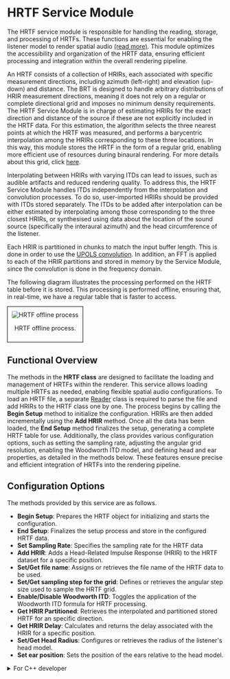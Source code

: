 # HRTF Service Module

The HRTF service module is responsible for handling the reading, storage, and processing of HRTFs. These functions are essential for enabling the listener model to render spatial audio [(read more)](../listener-models/hrtf-models/listener-acoustic-model-hrtf.md). This module optimizes the accessibility and organization of the HRTF data, ensuring efficient processing and integration within the overall rendering pipeline.

An HRTF consists of a collection of HRIRs, each associated with specific measurement directions, including azimuth (left-right) and elevation (up-down) and distance. The BRT is designed to handle arbitrary distributions of HRIR measurement directions, meaning it does not rely on a regular or complete directional grid and imposes no minimum density requirements. The HRTF Service Module is in charge of estimating HRIRs for the exact direction and distance of the source if these are not explicitly included in the HRTF data. For this estimation, the algorithm selects the three nearest points at which the HRTF was measured, and performs a barycentric interpolation among the HRIRs corresponding to these three locations. In this way, this module stores the HRTF in the form of a regular grid, enabling more efficient use of resources during binaural rendering. For more details about this grid, click [here](../../assets/technical-report/SONICOM_TR3.1_BRT%20REGULAR%20GRID%20DISTRIBUTION%20OF%20POINTS%20IN%20THE%20SPHERE%20USED%20BY%20THE%20BRT.pdf). 


Interpolating between HRIRs with varying ITDs can lead to issues, such as audible artifacts and reduced rendering quality. To address this, the HRTF Service Module handles ITDs independently from the interpolation and convolution processes. To do so, user-imported HRIRs should be provided with ITDs stored separately. The ITDs to be added after interpolation can be either estimated by interpolating among those corresponding to the three closest HRIRs, or synthesised using data about the location of the sound source (specifically the interaural azimuth) and the head circumference of the listener.

Each HRIR is partitioned in chunks to match the input buffer length. This is done in order to use the  [UPOLS convolution](../common/uniform-partitioned-convolution.md). In addition, an FFT is applied to each of the HRIR partitions and stored in memory by the Service Module, since the convolution is done in the frequency domain.

The following diagram illustrates the processing performed on the HRTF table before it is stored. This processing is performed offline, ensuring that, in real-time, we have a regular table that is faster to access.

<div style="border: 1px solid #000; padding: 10px; display: inline-block;">
    <img src="/BRT-Documentation/assets/HRTF_offlineProcess.png" alt="HRTF offline process" style="display: block; margin: 0 auto;">
    <p style="text-align: center;">HRTF offline process.</p>
</div>

<!--
## Architecture

<div style="border: 1px solid #000; padding: 10px; display: inline-block;">
    <img src="/BRT-Documentation/assets/sysmldiagrams/none.png" alt="HRTF offline process" style="display: block; margin: 0 auto;">
    <p style="text-align: center;">HRTF class diagram.</p>
</div>
-->

## Functional Overview

The methods in the **HRTF class** are designed to facilitate the loading and management of HRTFs within the renderer. This service allows loading multiple HRTFs as needed, enabling flexible spatial audio configurations. To load an HRTF file, a separate [Reader](../readers/index.md) class is required to parse the file and add HRIRs to the HRTF class one by one. The process begins by calling the **Begin Setup** method to initialize the configuration. HRIRs are then added incrementally using the **Add HRIR** method. Once all the data has been loaded, the **End Setup** method finalizes the setup, generating a complete HRTF table for use. Additionally, the class provides various configuration options, such as setting the sampling rate, adjusting the angular grid resolution, enabling the Woodworth ITD model, and defining head and ear properties, as detailed in the methods below. These features ensure precise and efficient integration of HRTFs into the rendering pipeline.


## Configuration Options

The methods provided by this service are as follows.

- **Begin Setup**: Prepares the HRTF object for initializing and starts the configuration.
- **End Setup**: Finalizes the setup process and store in the configured HRTF data.
- **Set Sampling Rate**:  Specifies the sampling rate for the HRTF data
- **Add HRIR**: Adds a Head-Related Impulse Response (HRIR) to the HRTF dataset for a specific position.
- **Set/Get file name**: Assigns or retrieves the file name of the HRTF data to be used.
- **Set/Get sampling step for the grid**: Defines or retrieves the angular step size used to sample the HRTF grid.
- **Enable/Disable Woodworth ITD**: Toggles the application of the Woodworth ITD formula for HRTF processing.
- **Get HRIR Partitioned**: Retrieves  the interpolated and partitioned stored HRTF for an specific direction.
- **Get HRIR Delay**: Calculates and returns the delay associated with the HRIR for a specific position.
- **Set/Get Head Radius**: Configures or retrieves the radius of the listener's head model.
- **Set ear position**: Sets the position of the ears relative to the head model.

<details>
<summary>For C++ developer</summary>
Section under construction
</details>




